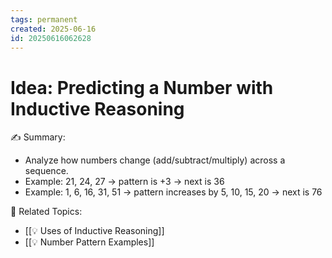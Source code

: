 ```yaml
---
tags: permanent
created: 2025-06-16
id: 20250616062628
---
```


# Idea: Predicting a Number with Inductive Reasoning

✍ Summary:
- Analyze how numbers change (add/subtract/multiply) across a sequence.
- Example: 21, 24, 27 → pattern is +3 → next is 36
- Example: 1, 6, 16, 31, 51 → pattern increases by 5, 10, 15, 20 → next is 76

👀 Related Topics:
- [[💡 Uses of Inductive Reasoning]]
- [[💡 Number Pattern Examples]]

